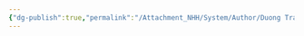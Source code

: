 ```yaml
---
{"dg-publish":true,"permalink":"/Attachment_NHH/System/Author/Duong Tran/","dgPassFrontmatter":true,"noteIcon":"2","created":"2024-01-19T05:28:12.775+07:00","updated":"2023-12-27T13:26:43.000+07:00"}
---
```


